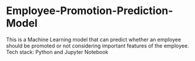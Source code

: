 # Employee-Promotion-Prediction-Model
This is a Machine Learning model that can predict whether an employee should be promoted or not considering important features of the employee.
Tech stack: Python and Jupyter Notebook

